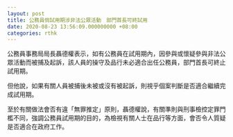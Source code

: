 ```yaml
---
layout: post
title: 公務員倘試用期涉非法公眾活動　部門首長可終試用
date: 2020-08-23 13:56:09.000000000 +08:00
categories: rthk
---
```


公務員事務局局長聶德權表示，如有公務員在試用期內，因參與或懷疑參與非法公眾活動而被捕及起訴，該人員的操守及品行未必適合出任公務員，部門首長可終止試用期。

但他說，如果有關人員被捕後未被或沒有被起訴，則視乎個案判斷是否適合繼續完成試用期。

至於有關做法會否有違「無罪推定」原則，聶德權說，有關準則與刑事檢控定罪門檻不同，強調公務員試用期的目的，為檢視有關人士在品行等方面，會否令人質疑是否適合在政府工作。
